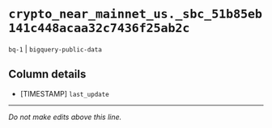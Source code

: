 # `crypto_near_mainnet_us._sbc_51b85eb141c448acaa32c7436f25ab2c`
`bq-1` | `bigquery-public-data`

## Column details
* [TIMESTAMP] `last_update`

-------------------------------------------------------------------------------
*Do not make edits above this line.*
